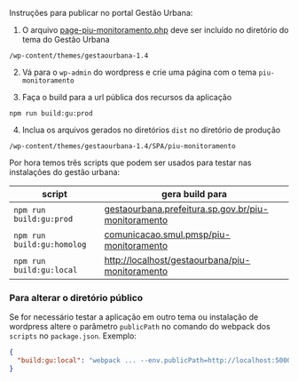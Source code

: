 Instruções para publicar no portal Gestão Urbana:
1. O arquivo [page-piu-monitoramento.php](page-piu-monitoramento.php) deve ser incluído no diretório do tema do Gestão Urbana
```
/wp-content/themes/gestaourbana-1.4
```

2. Vá para o `wp-admin` do wordpress e crie uma página com o tema `piu-monitoramento`


3. Faça o build para a url pública dos recursos da aplicação
```
npm run build:gu:prod
```

4. Inclua os arquivos gerados no diretórios `dist` no diretório de produção
```
/wp-content/themes/gestaourbana-1.4/SPA/piu-monitoramento
```

Por hora temos três scripts que podem ser usados para testar nas instalações do gestão urbana:

| script | gera build para |
|-----|-----|
| `npm run build:gu:prod` | [gestaourbana.prefeitura.sp.gov.br/piu-monitoramento](https//:gestaourbana.prefeitura.sp.gov.br/piu-monitoramento) |
| `npm run build:gu:homolog` | [comunicacao.smul.pmsp/piu-monitoramento](http://comunicacao.smul.pmsp/piu-monitoramento) |
| `npm run build:gu:local` | [http://localhost/gestaourbana/piu-monitoramento](http://localhost/gestaourbana/piu-monitoramento) |


### Para alterar o diretório público
Se for necessário testar a aplicação em outro tema ou instalação de wordpress altere o parâmetro `publicPath` no comando do webpack dos `scripts` no `package.json`. Exemplo:

```json
{
  "build:gu:local": "webpack ... --env.publicPath=http://localhost:5000/gu/piu-monitoramento/"
}
```
